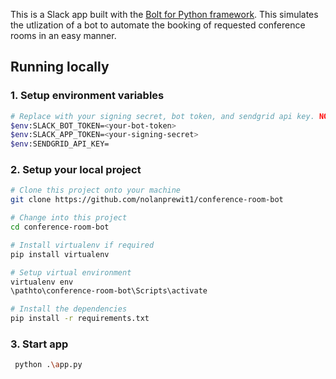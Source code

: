 This is a Slack app built with the [Bolt for Python framework][2]. This simulates the utlization of a bot to automate the booking of requested conference rooms in an easy manner. 

## Running locally

### 1. Setup environment variables

```zsh
# Replace with your signing secret, bot token, and sendgrid api key. NOTE: If you use Mac OS / Linux your commands may differ.
$env:SLACK_BOT_TOKEN=<your-bot-token>
$env:SLACK_APP_TOKEN=<your-signing-secret>
$env:SENDGRID_API_KEY= 
```

### 2. Setup your local project

```zsh
# Clone this project onto your machine
git clone https://github.com/nolanprewit1/conference-room-bot

# Change into this project
cd conference-room-bot

# Install virtualenv if required
pip install virtualenv

# Setup virtual environment
virtualenv env
\pathto\conference-room-bot\Scripts\activate

# Install the dependencies
pip install -r requirements.txt
```

### 3. Start app

```zsh
 python .\app.py
```

[1]: https://slack.dev/bolt-python/tutorial/getting-started
[2]: https://slack.dev/bolt-python/
[3]: https://slack.dev/bolt-python/tutorial/getting-started#setting-up-events